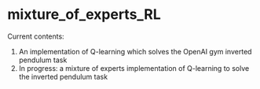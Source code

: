 # mixture_of_experts_RL

Current contents:

1) An implementation of Q-learning which solves the OpenAI gym inverted pendulum task
2) In progress: a mixture of experts implementation of Q-learning to solve the inverted pendulum task
